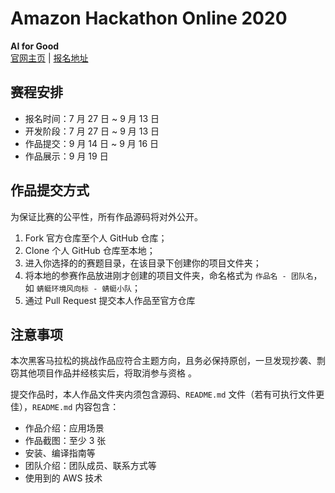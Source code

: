 # Amazon Hackathon Online 2020

**AI for Good**  
[官网主页](https://pages.segmentfault.com/aws-hackathon-2020) | [报名地址](https://jinshuju.net/f/c8z3gD?x_field_1=github)

## 赛程安排

* 报名时间：7 月 27 日 ~ 9 月 13 日
* 开发阶段：7 月 27 日 ~ 9 月 13 日
* 作品提交：9 月 14 日 ~ 9 月 16 日
* 作品展示：9 月 19 日

## 作品提交方式

为保证比赛的公平性，所有作品源码将对外公开。

1. Fork 官方仓库至个人 GitHub 仓库；
2. Clone 个人 GitHub 仓库至本地；
3. 进入你选择的的赛题目录，在该目录下创建你的项目文件夹；
4. 将本地的参赛作品放进刚才创建的项目文件夹，命名格式为 `作品名 - 团队名`，如 `蜻蜓环境风向标 - 蜻蜓小队`；
5. 通过 Pull Request 提交本人作品至官方仓库

## 注意事项

本次黑客马拉松的挑战作品应符合主题方向，且务必保持原创，一旦发现抄袭、剽窃其他项目作品并经核实后，将取消参与资格 。

提交作品时，本人作品文件夹内须包含源码、`README.md` 文件（若有可执行文件更佳），`README.md` 内容包含：

* 作品介绍：应用场景
* 作品截图：至少 3 张
* 安装、编译指南等
* 团队介绍：团队成员、联系方式等
* 使用到的 AWS 技术
